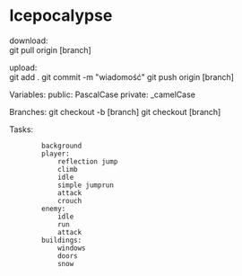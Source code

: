 # Icepocalypse
download:   
            git pull origin [branch]

upload:     
            git add .
            git commit -m "wiadomość"
            git push origin [branch]

Variables:
            public: PascalCase
            private: _camelCase

Branches:
            git checkout -b [branch]
            git checkout [branch]
			
Tasks:

			background
			player:
				reflection jump
				climb
				idle
				simple jumprun
				attack
				crouch
			enemy:
				idle
				run
				attack
			buildings:
				windows
				doors
				snow
